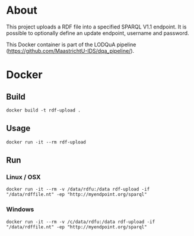 # About
This project uploads a RDF file into a specified SPARQL V1.1 endpoint. It is possible to optionally define an update endpoint, username and password.

This Docker container is part of the LODQuA pipeline (https://github.com/MaastrichtU-IDS/dqa_pipeline/).

# Docker
## Build
```
docker build -t rdf-upload .
```
## Usage
```
docker run -it --rm rdf-upload
```
## Run
### Linux / OSX
```
docker run -it --rm -v /data/rdfu:/data rdf-upload -if "/data/rdffile.nt" -ep "http://myendpoint.org/sparql"
```
### Windows
```
docker run -it --rm -v /c/data/rdfu:/data rdf-upload -if "/data/rdffile.nt" -ep "http://myendpoint.org/sparql"
```
